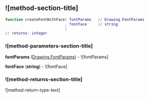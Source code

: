 ## ![method-section-title]


```lua
function createFontWithFace( fontParams   // Drawing.FontParams
                           , fontFace     // string
                           )
// returns: integer
```


### ![method-parameters-section-title]

**fontParams** ([Drawing.FontParams](../../Drawing/FontParams.md)) - ![fontParams]

**fontFace** (**string**) - ![fontFace]

### ![method-returns-section-title]

![method-return-type-text]

